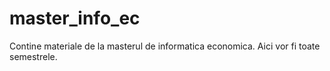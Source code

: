 # master_info_ec
Contine materiale de la masterul de informatica economica.
Aici vor fi toate semestrele.
